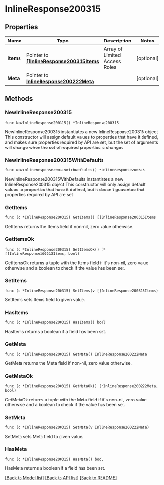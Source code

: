 # InlineResponse200315

## Properties

Name | Type | Description | Notes
------------ | ------------- | ------------- | -------------
**Items** | Pointer to [**[]InlineResponse200315Items**](InlineResponse200315Items.md) | Array of Limited Access Roles | [optional] 
**Meta** | Pointer to [**InlineResponse200222Meta**](InlineResponse200222Meta.md) |  | [optional] 

## Methods

### NewInlineResponse200315

`func NewInlineResponse200315() *InlineResponse200315`

NewInlineResponse200315 instantiates a new InlineResponse200315 object
This constructor will assign default values to properties that have it defined,
and makes sure properties required by API are set, but the set of arguments
will change when the set of required properties is changed

### NewInlineResponse200315WithDefaults

`func NewInlineResponse200315WithDefaults() *InlineResponse200315`

NewInlineResponse200315WithDefaults instantiates a new InlineResponse200315 object
This constructor will only assign default values to properties that have it defined,
but it doesn't guarantee that properties required by API are set

### GetItems

`func (o *InlineResponse200315) GetItems() []InlineResponse200315Items`

GetItems returns the Items field if non-nil, zero value otherwise.

### GetItemsOk

`func (o *InlineResponse200315) GetItemsOk() (*[]InlineResponse200315Items, bool)`

GetItemsOk returns a tuple with the Items field if it's non-nil, zero value otherwise
and a boolean to check if the value has been set.

### SetItems

`func (o *InlineResponse200315) SetItems(v []InlineResponse200315Items)`

SetItems sets Items field to given value.

### HasItems

`func (o *InlineResponse200315) HasItems() bool`

HasItems returns a boolean if a field has been set.

### GetMeta

`func (o *InlineResponse200315) GetMeta() InlineResponse200222Meta`

GetMeta returns the Meta field if non-nil, zero value otherwise.

### GetMetaOk

`func (o *InlineResponse200315) GetMetaOk() (*InlineResponse200222Meta, bool)`

GetMetaOk returns a tuple with the Meta field if it's non-nil, zero value otherwise
and a boolean to check if the value has been set.

### SetMeta

`func (o *InlineResponse200315) SetMeta(v InlineResponse200222Meta)`

SetMeta sets Meta field to given value.

### HasMeta

`func (o *InlineResponse200315) HasMeta() bool`

HasMeta returns a boolean if a field has been set.


[[Back to Model list]](../README.md#documentation-for-models) [[Back to API list]](../README.md#documentation-for-api-endpoints) [[Back to README]](../README.md)


